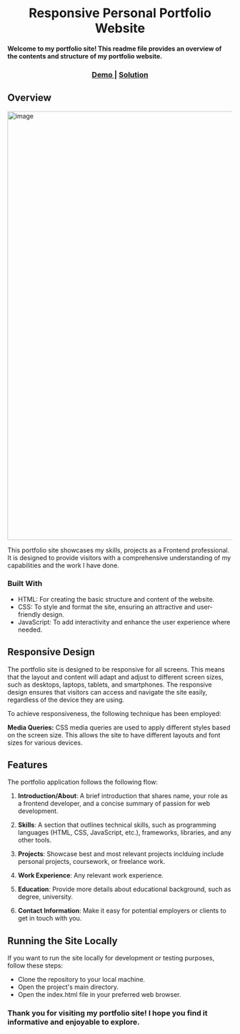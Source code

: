 

<h1 align="center">Responsive Personal Portfolio Website</h1>
<h4>Welcome to my portfolio site! This readme file provides an overview of the contents and structure of my portfolio website.</h4>
<div align="center">
  <h3>
    <a href="https://jp3jmn.csb.app/" target="_blank" rel=“noreferrer”>
      Demo
    </a>
    <span> | </span>
    <a href="https://codesandbox.io/s/quizapp-jp3jmn" target="_blank" rel=“noreferrer”>
      Solution
    </a>
  </h3>
</div>

<!-- OVERVIEW -->

## Overview
<img width="960" alt="image" src="https://github.com/gayathri1462/ReactQuizApp/assets/42805318/fa1c0fcc-215f-4bd4-b2a5-ac23824c1e4e">

<p>This portfolio site showcases my skills, projects as a Frontend professional. It is designed to provide visitors with a comprehensive understanding of my capabilities and the work I have done.</p>

### Built With
- HTML: For creating the basic structure and content of the website.
- CSS: To style and format the site, ensuring an attractive and user-friendly design.
- JavaScript: To add interactivity and enhance the user experience where needed.

## Responsive Design
The portfolio site is designed to be responsive for all screens. This means that the layout and content will adapt and adjust to different screen sizes, such as desktops, laptops, tablets, and smartphones. The responsive design ensures that visitors can access and navigate the site easily, regardless of the device they are using.

To achieve responsiveness, the following technique has been employed:

**Media Queries:** CSS media queries are used to apply different styles based on the screen size. This allows the site to have different layouts and font sizes for various devices.

## Features

The portfolio application follows the following flow:

1. **Introduction/About**: A brief introduction that shares name, your role as a frontend developer, and a concise summary of passion for web development.

2. **Skills**: A section that outlines technical skills, such as programming languages (HTML, CSS, JavaScript, etc.), frameworks, libraries, and any other tools.

3. **Projects**: Showcase best and most relevant projects inclduing include personal projects, coursework, or freelance work.

4. **Work Experience**: Any relevant work experience.

5. **Education**: Provide more details about educational background, such as degree, university.

6. **Contact Information**: Make it easy for potential employers or clients to get in touch with you. 
   
## Running the Site Locally
If you want to run the site locally for development or testing purposes, follow these steps:
- Clone the repository to your local machine.
- Open the project's main directory.
- Open the index.html file in your preferred web browser.

### Thank you for visiting my portfolio site! I hope you find it informative and enjoyable to explore.
